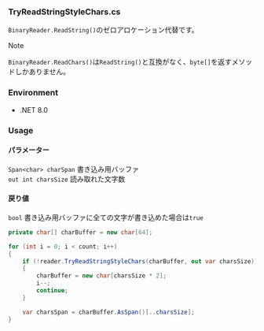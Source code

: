 ### TryReadStringStyleChars.cs
`BinaryReader.ReadString()`のゼロアロケーション代替です。

> [!NOTE]
> `BinaryReader.ReadChars()`は`ReadString()`と互換がなく、`byte[]`を返すメソッドしかありません。

### Environment
- .NET 8.0

### Usage

#### パラメーター
`Span<char> charSpan` 書き込み用バッファ
</br>
`out int charsSize` 読み取れた文字数

#### 戻り値
`bool` 書き込み用バッファに全ての文字が書き込めた場合は`true`

```cs
private char[] charBuffer = new char[64];

for (int i = 0; i < count; i++)
{
    if (!reader.TryReadStringStyleChars(charBuffer, out var charsSize))
    {
        charBuffer = new char[charsSize * 2];
        i--;
        continue;
    }

    var charsSpan = charBuffer.AsSpan()[..charsSize];
}
```
<br>
